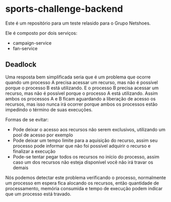 # sports-challenge-backend

Este é um repositório para um teste relasido para o Grupo Netshoes.

Ele é composto por dois serviços:

* campaign-service
* fan-service


## Deadlock

Uma resposta bem simplificada seria que é um problema que ocorre quando um processo A precisa acessar um recurso, mas não é possível porque o processo B está utilizando. E o processo B precisa acessar um recurso, mas não é possível porque o processo A está utilizando. Assim ambos os processos A e B ficam aguardando a liberação de acesso os recursos, mas isso nunca irá ocorrer porque ambos os processos estão impedindo o término de suas execuções.

Formas de se evitar:

*	Pode deixar o acesso aos recursos não serem exclusivos, utilizando um pool de acesso por exemplo
*	Pode deixar um tempo limite para a aquisição do recurso, assim seu processo pode informar que não foi possível adquirir o recurso e finalizar a execução
*	Pode-se tentar pegar todos os recursos no início do processo, assim caso um dos recursos não esteja disponível você não irá travar os demais

Nós podemos detectar este problema verificando o processo, normalmente um processo em espera fica alocando os recursos, então quantidade de processamento, memória consumida e tempo de execução podem indicar que um processo está travado.
